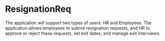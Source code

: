 # ResignationReq
The application will support two types of users: HR and Employees. The application allows employees to submit resignation requests, and HR to approve or reject these requests, set exit dates, and manage exit interviews.
